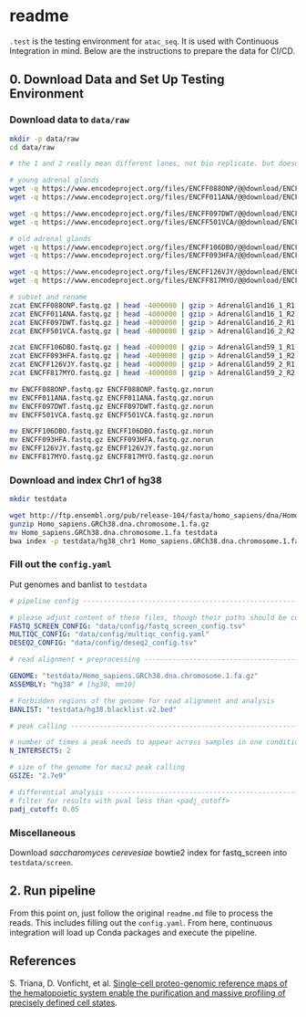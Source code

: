 # readme

`.test` is the testing environment for `atac_seq`. It is used with Continuous Integration in mind. Below are the instructions to prepare the data for CI/CD.

## 0. Download Data and Set Up Testing Environment

### Download data to `data/raw`

```bash
mkdir -p data/raw
cd data/raw

# the 1 and 2 really mean different lanes, not bio replicate. but doesn't matter in test case.

# young adrenal glands
wget -q https://www.encodeproject.org/files/ENCFF088ONP/@@download/ENCFF088ONP.fastq.gz &
wget -q https://www.encodeproject.org/files/ENCFF011ANA/@@download/ENCFF011ANA.fastq.gz &

wget -q https://www.encodeproject.org/files/ENCFF097DWT/@@download/ENCFF097DWT.fastq.gz &
wget -q https://www.encodeproject.org/files/ENCFF501VCA/@@download/ENCFF501VCA.fastq.gz &

# old adrenal glands
wget -q https://www.encodeproject.org/files/ENCFF106DBO/@@download/ENCFF106DBO.fastq.gz &
wget -q https://www.encodeproject.org/files/ENCFF093HFA/@@download/ENCFF093HFA.fastq.gz &

wget -q https://www.encodeproject.org/files/ENCFF126VJY/@@download/ENCFF126VJY.fastq.gz &
wget -q https://www.encodeproject.org/files/ENCFF817MYO/@@download/ENCFF817MYO.fastq.gz &

# subset and rename
zcat ENCFF088ONP.fastq.gz | head -4000000 | gzip > AdrenalGland16_1_R1.fastq.gz &
zcat ENCFF011ANA.fastq.gz | head -4000000 | gzip > AdrenalGland16_1_R2.fastq.gz &
zcat ENCFF097DWT.fastq.gz | head -4000000 | gzip > AdrenalGland16_2_R1.fastq.gz &
zcat ENCFF501VCA.fastq.gz | head -4000000 | gzip > AdrenalGland16_2_R2.fastq.gz &

zcat ENCFF106DBO.fastq.gz | head -4000000 | gzip > AdrenalGland59_1_R1.fastq.gz &
zcat ENCFF093HFA.fastq.gz | head -4000000 | gzip > AdrenalGland59_1_R2.fastq.gz &
zcat ENCFF126VJY.fastq.gz | head -4000000 | gzip > AdrenalGland59_2_R1.fastq.gz &
zcat ENCFF817MYO.fastq.gz | head -4000000 | gzip > AdrenalGland59_2_R2.fastq.gz &

mv ENCFF088ONP.fastq.gz ENCFF088ONP.fastq.gz.norun
mv ENCFF011ANA.fastq.gz ENCFF011ANA.fastq.gz.norun
mv ENCFF097DWT.fastq.gz ENCFF097DWT.fastq.gz.norun
mv ENCFF501VCA.fastq.gz ENCFF501VCA.fastq.gz.norun

mv ENCFF106DBO.fastq.gz ENCFF106DBO.fastq.gz.norun
mv ENCFF093HFA.fastq.gz ENCFF093HFA.fastq.gz.norun
mv ENCFF126VJY.fastq.gz ENCFF126VJY.fastq.gz.norun
mv ENCFF817MYO.fastq.gz ENCFF817MYO.fastq.gz.norun

```

### Download and index Chr1 of hg38

```bash
mkdir testdata

wget http://ftp.ensembl.org/pub/release-104/fasta/homo_sapiens/dna/Homo_sapiens.GRCh38.dna.chromosome.1.fa.gz
gunzip Homo_sapiens.GRCh38.dna.chromosome.1.fa.gz
mv Homo_sapiens.GRCh38.dna.chromosome.1.fa testdata
bwa index -p testdata/hg38_chr1 Homo_sapiens.GRCh38.dna.chromosome.1.fa

```

### Fill out the `config.yaml`

Put genomes and banlist to `testdata`

```yaml
# pipeline config ---------------------------------------------------------------------------------

# please adjust content of these files, though their paths should be constants.
FASTQ_SCREEN_CONFIG: "data/config/fastq_screen_config.tsv"
MULTIQC_CONFIG: "data/config/multiqc_config.yaml"
DESEQ2_CONFIG: "data/config/deseq2_config.tsv"

# read alignment + preprocessing ------------------------------------------------------------------

GENOME: "testdata/Homo_sapiens.GRCh38.dna.chromosome.1.fa.gz"
ASSEMBLY: "hg38" # [hg38, mm10]

# Forbidden regions of the genome for read alignment and analysis
BANLIST: "testdata/hg38.blacklist.v2.bed"

# peak calling ------------------------------------------------------------------------------------

# number of times a peak needs to appear across samples in one condition. helps build consensus peak.
N_INTERSECTS: 2

# size of the genome for macs2 peak calling
GSIZE: "2.7e9"

# differential analysis ---------------------------------------------------------------------------
# filter for results with pval less than <padj_cutoff>
padj_cutoff: 0.05

```

### Miscellaneous

Download _saccharomyces cerevesiae_ bowtie2 index for fastq_screen into `testdata/screen`.

## 2. Run pipeline

From this point on, just follow the original `readme.md` file to process the reads. This includes filling out the `config.yaml`. From here, continuous integration will load up Conda packages and execute the pipeline.

## References

S. Triana, D. Vonficht, et al. [Single-cell proteo-genomic reference maps of the hematopoietic system enable the purification and massive profiling of precisely defined cell states](https://www.biorxiv.org/content/10.1101/2021.03.18.435922v1.full#disqus_thread).